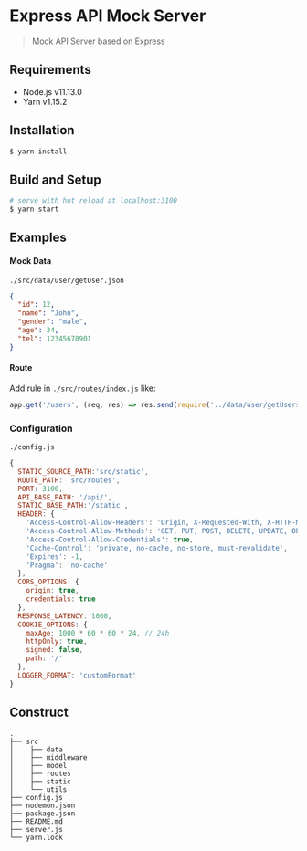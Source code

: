 # Express API Mock Server
> Mock API Server based on Express

## Requirements
* Node.js v11.13.0
* Yarn v1.15.2

## Installation
``` bash
$ yarn install
```

## Build and Setup
``` bash
# serve with hot reload at localhost:3100
$ yarn start
```

## Examples
#### Mock Data
`./src/data/user/getUser.json`
``` json
{
  "id": 12,
  "name": "John",
  "gender": "male",
  "age": 34,
  "tel": 12345678901
}
``` 

#### Route
Add rule in `./src/routes/index.js` like:
``` js
app.get('/users', (req, res) => res.send(require('../data/user/getUsers')));
```

### Configuration
`./config.js`
``` js
{
  STATIC_SOURCE_PATH:'src/static',
  ROUTE_PATH: 'src/routes',
  PORT: 3100,
  API_BASE_PATH: '/api/',
  STATIC_BASE_PATH:'/static',
  HEADER: {
    'Access-Control-Allow-Headers': 'Origin, X-Requested-With, X-HTTP-Method-Override, Content-Type, Accept, Authorization',
    'Access-Control-Allow-Methods': 'GET, PUT, POST, DELETE, UPDATE, OPTIONS',
    'Access-Control-Allow-Credentials': true,
    'Cache-Control': 'private, no-cache, no-store, must-revalidate',
    'Expires': -1,
    'Pragma': 'no-cache'
  },
  CORS_OPTIONS: {
    origin: true,
    credentials: true
  },
  RESPONSE_LATENCY: 1000,
  COOKIE_OPTIONS: {
    maxAge: 1000 * 60 * 60 * 24, // 24h
    httpOnly: true,
    signed: false,
    path: '/'
  },
  LOGGER_FORMAT: 'customFormat'
}
``` 

## Construct
```
.
├── src
│    ├── data
│    ├── middleware
│    ├── model
│    ├── routes
│    ├── static
│    └── utils
├── config.js
├── nodemon.json
├── package.json
├── README.md
├── server.js
└── yarn.lock
```

